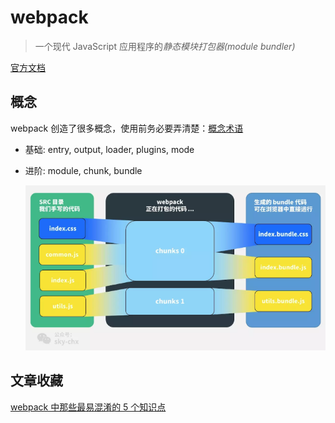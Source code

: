 # webpack

> 一个现代 JavaScript 应用程序的*静态模块打包器(module bundler)*

[官方文档](https://www.webpackjs.com/concepts/) 

## 概念

webpack 创造了很多概念，使用前务必要弄清楚：[概念术语](https://webpack.docschina.org/glossary)

- 基础: entry, output, loader, plugins, mode

- 进阶: module, chunk, bundle

  ![](https://raw.githubusercontent.com/busyrat/picgo/master/webpack1.png)



## 文章收藏

[webpack 中那些最易混淆的 5 个知识点](https://juejin.im/post/5cede821f265da1bbd4b5630)



